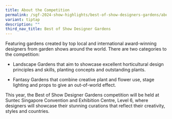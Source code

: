 ```yaml
---
title: About the Competition
permalink: /sgf-2024-show-highlights/best-of-show-designers-gardens/about/
variant: tiptap
description: ""
third_nav_title: Best of Show Designer Gardens
---
```

<p>Featuring gardens created by top local and international award-winning
designers from garden shows around the world. There are two categories
to the competition:</p>
<ul data-tight="true" class="tight">
<li>
<p>Landscape Gardens that aim to showcase excellent horticultural design
principles and skills, planting concepts and outstanding plants.</p>
</li>
<li>
<p>Fantasy Gardens that combine creative plant and flower use, stage lighting
and props to give an out-of-world effect.</p>
</li>
</ul>
<p>This year, the Best of Show Designer Gardens competition will be held
at Suntec Singapore Convention and Exhibition Centre, Level 6, where designers
will showcase their stunning curations that reflect their creativity, styles
and countries.</p>